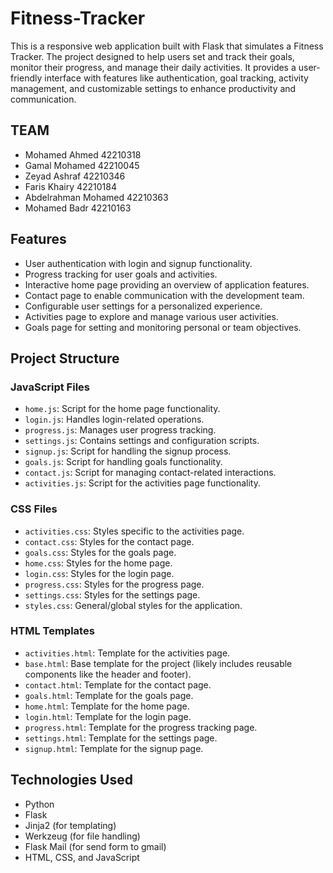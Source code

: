 # Fitness-Tracker

This is a responsive web application built with Flask that simulates a Fitness Tracker. The project designed to help users set and track their goals, monitor their progress, and manage their daily activities. It provides a user-friendly interface with features like authentication, goal tracking, activity management, and customizable settings to enhance productivity and communication.

## TEAM
- Mohamed Ahmed	42210318
- Gamal Mohamed	42210045
- Zeyad Ashraf	42210346
- Faris Khairy	42210184
- Abdelrahman Mohamed	42210363
- Mohamed Badr	42210163

## Features
- User authentication with login and signup functionality.
- Progress tracking for user goals and activities.
- Interactive home page providing an overview of application features.
- Contact page to enable communication with the development team.
- Configurable user settings for a personalized experience.
- Activities page to explore and manage various user activities.
- Goals page for setting and monitoring personal or team objectives.

## Project Structure

### **JavaScript Files**
- `home.js`: Script for the home page functionality.
- `login.js`: Handles login-related operations.
- `progress.js`: Manages user progress tracking.
- `settings.js`: Contains settings and configuration scripts.
- `signup.js`: Script for handling the signup process.
- `goals.js`: Script for handling goals functionality.
- `contact.js`: Script for managing contact-related interactions.
- `activities.js`: Script for the activities page functionality.

### **CSS Files**
- `activities.css`: Styles specific to the activities page.
- `contact.css`: Styles for the contact page.
- `goals.css`: Styles for the goals page.
- `home.css`: Styles for the home page.
- `login.css`: Styles for the login page.
- `progress.css`: Styles for the progress page.
- `settings.css`: Styles for the settings page.
- `styles.css`: General/global styles for the application.

### **HTML Templates**
- `activities.html`: Template for the activities page.
- `base.html`: Base template for the project (likely includes reusable components like the header and footer).
- `contact.html`: Template for the contact page.
- `goals.html`: Template for the goals page.
- `home.html`: Template for the home page.
- `login.html`: Template for the login page.
- `progress.html`: Template for the progress tracking page.
- `settings.html`: Template for the settings page.
- `signup.html`: Template for the signup page.

## Technologies Used

- Python
- Flask
- Jinja2 (for templating)
- Werkzeug (for file handling)
- Flask Mail (for send form to gmail)
- HTML, CSS, and JavaScript
